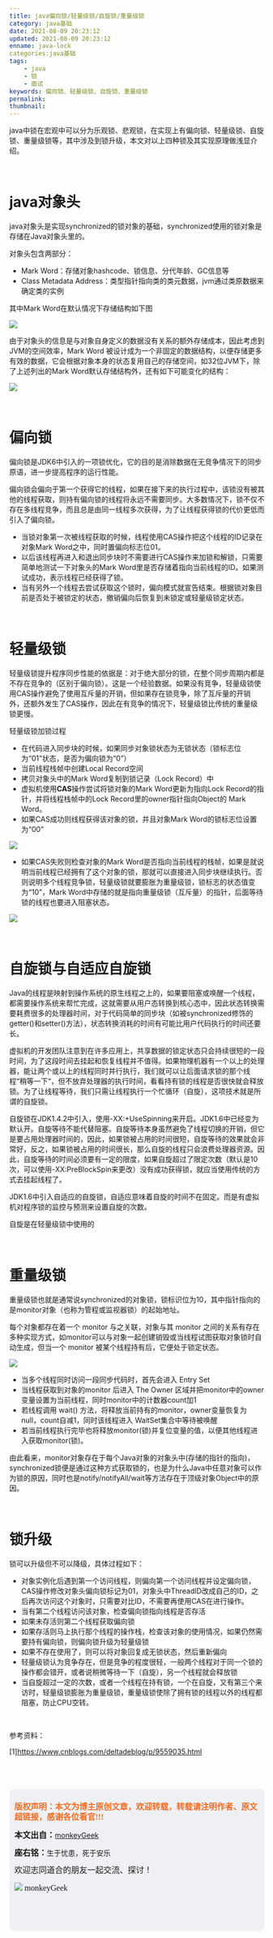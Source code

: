 ```yaml
---
title: java偏向锁/轻量级锁/自旋锁/重量级锁
category: java基础
date: 2021-08-09 20:23:12
updated: 2021-08-09 20:23:12
enname: java-lock
categories:java基础
tags:
	- java
	- 锁
	- 面试
keywords: 偏向锁、轻量级锁、自旋锁、重量级锁
permalink:
thumbnail:
---
```


java中锁在宏观中可以分为乐观锁、悲观锁，在实现上有偏向锁、轻量级锁、自旋锁、重量级锁等，其中涉及到锁升级，本文对以上四种锁及其实现原理做浅显介绍。<!--more-->

</br>

# java对象头

java对象头是实现synchronized的锁对象的基础，synchronized使用的锁对象是存储在Java对象头里的。

对象头包含两部分：

- Mark Word：存储对象hashcode、锁信息、分代年龄、GC信息等
- Class Metadata Address：类型指针指向类的类元数据，jvm通过类原数据来确定类的实例

其中Mark Word在默认情况下存储结构如下图

![](../../../../image/java-mark-word32.png)

由于对象头的信息是与对象自身定义的数据没有关系的额外存储成本，因此考虑到JVM的空间效率，Mark Word 被设计成为一个非固定的数据结构，以便存储更多有效的数据，它会根据对象本身的状态复用自己的存储空间，如32位JVM下，除了上述列出的Mark Word默认存储结构外，还有如下可能变化的结构：

![](../../../../image/java-mark-word-all-32.png)



</br>

# 偏向锁

偏向锁是JDK6中引入的一项锁优化，它的目的是消除数据在无竞争情况下的同步原语，进一步提高程序的运行性能。

偏向锁会偏向于第一个获得它的线程，如果在接下来的执行过程中，该锁没有被其他的线程获取，则持有偏向锁的线程将永远不需要同步。大多数情况下，锁不仅不存在多线程竞争，而且总是由同一线程多次获得，为了让线程获得锁的代价更低而引入了偏向锁。

- 当锁对象第一次被线程获取的时候，线程使用CAS操作把这个线程的ID记录在对象Mark Word之中，同时置偏向标志位01。
- 以后该线程再进入和退出同步块时不需要进行CAS操作来加锁和解锁，只需要简单地测试一下对象头的Mark Word里是否存储着指向当前线程的ID。如果测试成功，表示线程已经获得了锁。
- 当有另外一个线程去尝试获取这个锁时，偏向模式就宣告结束。根据锁对象目前是否处于被锁定的状态，撤销偏向后恢复到未锁定或轻量级锁定状态。



</br>

# 轻量级锁

轻量级锁提升程序同步性能的依据是：对于绝大部分的锁，在整个同步周期内都是不存在竞争的（区别于偏向锁）。这是一个经验数据。如果没有竞争，轻量级锁使用CAS操作避免了使用互斥量的开销，但如果存在锁竞争，除了互斥量的开销外，还额外发生了CAS操作，因此在有竞争的情况下，轻量级锁比传统的重量级锁更慢。

轻量级锁加锁过程

- 在代码进入同步块的时候，如果同步对象锁状态为无锁状态（锁标志位为“01”状态，是否为偏向锁为“0”）
- 当前线程栈帧中创建Local Record空间
- 拷贝对象头中的Mark Word复制到锁记录（Lock Record）中
- 虚拟机使用**CAS**操作尝试将锁对象的Mark Word更新为指向Lock Record的指针，并将线程栈帧中的Lock Record里的owner指针指向Object的 Mark Word。
- 如果CAS成功则线程获得该对象的锁，并且对象Mark Word的锁标志位设置为“00”

![](../../../../image/mark-word-00.png)

- 如果CAS失败则检查对象的Mark Word是否指向当前线程的栈帧，如果是就说明当前线程已经拥有了这个对象的锁，那就可以直接进入同步块继续执行。否则说明多个线程竞争锁，轻量级锁就要膨胀为重量级锁，锁标志的状态值变为“10”，Mark Word中存储的就是指向重量级锁（互斥量）的指针，后面等待锁的线程也要进入阻塞状态。

![](../../../../image/mark-word-lock-00.png)



</br>

# 自旋锁与自适应自旋锁

Java的线程是映射到操作系统的原生线程之上的，如果要阻塞或唤醒一个线程，都需要操作系统来帮忙完成，这就需要从用户态转换到核心态中，因此状态转换需要耗费很多的处理器时间，对于代码简单的同步块（如被synchronized修饰的getter()和setter()方法），状态转换消耗的时间有可能比用户代码执行的时间还要长。 

 虚拟机的开发团队注意到在许多应用上，共享数据的锁定状态只会持续很短的一段时间，为了这段时间去挂起和恢复线程并不值得。如果物理机器有一个以上的处理器，能让两个或以上的线程同时并行执行，我们就可以让后面请求锁的那个线程“稍等一下“，但不放弃处理器的执行时间，看看持有锁的线程是否很快就会释放锁。为了让线程等待，我们只需让线程执行一个忙循环（自旋），这项技术就是所谓的自旋锁。

 自旋锁在JDK1.4.2中引入，使用-XX:+UseSpinning来开启。JDK1.6中已经变为默认开。自旋等待不能代替阻塞。自旋等待本身虽然避免了线程切换的开销，但它是要占用处理器时间的，因此，如果锁被占用的时间很短，自旋等待的效果就会非常好，反之，如果锁被占用的时间很长，那么自旋的线程只会浪费处理器资源。因此，自旋等待的时间必须要有一定的限度，如果自旋超过了限定次数（默认是10次，可以使用-XX:PreBlockSpin来更改）没有成功获得锁，就应当使用传统的方式去挂起线程了。

JDK1.6中引入自适应的自旋锁，自适应意味着自旋的时间不在固定。而是有虚拟机对程序锁的监控与预测来设置自旋的次数。

自旋是在轻量级锁中使用的



</br>

# 重量级锁

重量级锁也就是通常说synchronized的对象锁，锁标识位为10，其中指针指向的是monitor对象（也称为管程或监视器锁）的起始地址。

每个对象都存在着一个 monitor 与之关联，对象与其 monitor 之间的关系有存在多种实现方式，如monitor可以与对象一起创建销毁或当线程试图获取对象锁时自动生成，但当一个 monitor 被某个线程持有后，它便处于锁定状态。

![](../../../../image/synchronized-lock.png)

- 当多个线程同时访问一段同步代码时，首先会进入 Entry Set
- 当线程获取到对象的monitor 后进入 The Owner 区域并把monitor中的owner变量设置为当前线程，同时monitor中的计数器count加1
- 若线程调用 wait() 方法，将释放当前持有的monitor，owner变量恢复为null，count自减1，同时该线程进入 WaitSet集合中等待被唤醒
- 若当前线程执行完毕也将释放monitor(锁)并复位变量的值，以便其他线程进入获取monitor(锁)。



由此看来，monitor对象存在于每个Java对象的对象头中(存储的指针的指向)，synchronized锁便是通过这种方式获取锁的，也是为什么Java中任意对象可以作为锁的原因，同时也是notify/notifyAll/wait等方法存在于顶级对象Object中的原因。



</br>

# 锁升级

锁可以升级但不可以降级，具体过程如下：

- 对象实例化后遇到第一个访问线程，则偏向第一个访问线程并设定偏向锁，CAS操作修改对象头偏向锁标记为01，对象头中ThreadID改成自己的ID，之后再次访问这个对象时，只需要对比ID，不需要再使用CAS在进行操作。
- 当有第二个线程访问该对象，检查偏向锁指向线程是否存活
- 如果未存活则第二个线程获取偏向锁
- 如果存活则马上执行那个线程的操作栈，检查该对象的使用情况，如果仍然需要持有偏向锁，则偏向锁升级为轻量级锁
- 如果不存在使用了，则可以将对象回复成无锁状态，然后重新偏向
- 轻量级锁认为竞争存在，但是竞争的程度很轻，一般两个线程对于同一个锁的操作都会错开，或者说稍微等待一下（自旋），另一个线程就会释放锁
- 当自旋超过一定的次数，或者一个线程在持有锁，一个在自旋，又有第三个来访时，轻量级锁膨胀为重量级锁，重量级锁使除了拥有锁的线程以外的线程都阻塞，防止CPU空转。



</br>

参考资料：

[1]https://www.cnblogs.com/deltadeblog/p/9559035.html

</br>

</br>

</br>

<script>
var _hmt = _hmt || [];
(function() {
  var hm = document.createElement("script");
  hm.src = "https://hm.baidu.com/hm.js?2f798e6b269c8a40f12bef25d7f1876d";
  var s = document.getElementsByTagName("script")[0]; 
  s.parentNode.insertBefore(hm, s);
})();
</script>

<div style="height:260px; background-color:rgb(238,240,244); padding:10px;border-radius:10px;">
    <p style="color:#f36c21;font:bold 16px/20px 'kaiTi';">
      版权声明：本文为博主原创文章，欢迎转载，转载请注明作者、原文超链接，感谢各位看官!!!
    </p>
    <p>
      <span style="font:bold 16px/20px 'kaiTi';">本文出自：</span><a href="https://monkeyGeek369.github.io">monkeyGeek</a> 
    </p>
    <p>
      <span style="font:bold 16px/20px 'kaiTi';">座右铭：</span><span>生于忧患，死于安乐</span> 
    </p>
    <p>
      <span style="font:16px/20px 'kaiTi';">欢迎志同道合的朋友一起交流、探讨！</span> 
    </p>
    <img style="height:auto; width:auto;flot:left;" src="../../../../image/monkey64.png" /><span style="font:16px/20px 'kaiTi';flot:left;">   monkeyGeek</span>


